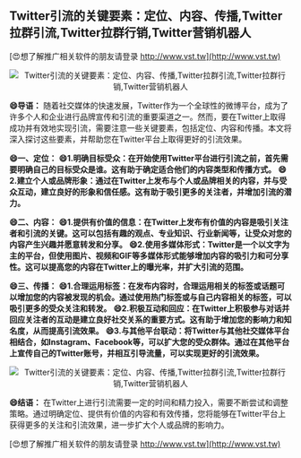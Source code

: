 ## **Twitter引流的关键要素：定位、内容、传播,Twitter拉群引流,Twitter拉群行销,Twitter营销机器人**

[😍想了解推广相关软件的朋友请登录 http://www.vst.tw](http://www.vst.tw)

 <center><img src="https://vst.tw/MP4/tuiguang/png/2.png" alt="Twitter引流的关键要素：定位、内容、传播,Twitter拉群引流,Twitter拉群行销,Twitter营销机器人"></center>

**😄导语：**
随着社交媒体的快速发展，Twitter作为一个全球性的微博平台，成为了许多个人和企业进行品牌宣传和引流的重要渠道之一。然而，要在Twitter上取得成功并有效地实现引流，需要注意一些关键要素，包括定位、内容和传播。本文将深入探讨这些要素，并帮助您在Twitter平台上取得更好的引流效果。

**😄一、定位：**
**😄1.明确目标受众：在开始使用Twitter平台进行引流之前，首先需要明确自己的目标受众是谁。这有助于确定适合他们的内容类型和传播方式。**
**😄2.建立个人或品牌形象：通过在Twitter上发布与个人或品牌相关的内容，并与受众互动，建立良好的形象和信任感。这有助于吸引更多的关注者，并增加引流的潜力。**

**😄二、内容：**
**😄1.提供有价值的信息：在Twitter上发布有价值的内容是吸引关注者和引流的关键。这可以包括有趣的观点、专业知识、行业新闻等，让受众对您的内容产生兴趣并愿意转发和分享。**
**😄2.使用多媒体形式：Twitter是一个以文字为主的平台，但使用图片、视频和GIF等多媒体形式能够增加内容的吸引力和可分享性。这可以提高您的内容在Twitter上的曝光率，并扩大引流的范围。**

**😄三、传播：**
**😄1.合理运用标签：在发布内容时，合理运用相关的标签或话题可以增加您的内容被发现的机会。通过使用热门标签或与自己内容相关的标签，可以吸引更多的受众关注和转发。**
**😄2.积极互动和回应：在Twitter上积极参与对话并回应关注者的互动是建立良好社交关系的重要方式。这有助于增加您的影响力和知名度，从而提高引流效果。**
**😄3.与其他平台联动：将Twitter与其他社交媒体平台相结合，如Instagram、Facebook等，可以扩大您的受众群体。通过在其他平台上宣传自己的Twitter账号，并相互引导流量，可以实现更好的引流效果。**

 <center><img src="https://vst.tw/MP4/tuiguang/png/2.png" alt="Twitter引流的关键要素：定位、内容、传播,Twitter拉群引流,Twitter拉群行销,Twitter营销机器人"></center>

**😄结语：**
在Twitter上进行引流需要一定的时间和精力投入，需要不断尝试和调整策略。通过明确定位、提供有价值的内容和有效传播，您将能够在Twitter平台上获得更多的关注和引流效果，进一步扩大个人或品牌的影响力。

[😍想了解推广相关软件的朋友请登录 http://www.vst.tw](http://www.vst.tw)



